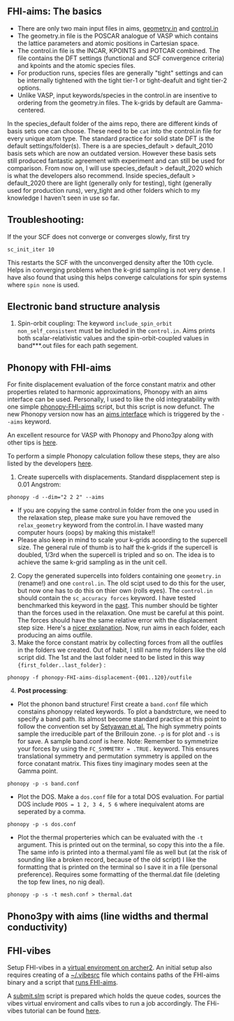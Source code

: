 ## FHI-aims: The basics

- There are only two main input files in aims, [geometry.in](./aims_demo/geometry.in) and [control.in](./aims_demo/control.in)
- The geometry.in file is the POSCAR analogue of VASP which contains the lattice parameters and atomic positions in Cartesian space. 
- The control.in file is the INCAR, KPOINTS and POTCAR combined. The file contains the DFT settings (functional and SCF convergence criteria) and kpoints and the atomic species files. 
- For production runs, species files are generally "tight" settings and can be internally tightened with the tight tier-1 or tight-deafult and tight tier-2 options. 
- Unlike VASP, input keywords/species in the control.in are insentive to ordering from the geometry.in files. The k-grids by default are Gamma-centered. 

In the species_default folder of the aims repo, there are different kinds of basis sets one can choose. These need to be `cat` into the control.in file for every unique atom type. The standard practice for solid state DFT is the default settings/folder(s). There is a are species_default > default_2010 basis sets which are now an outdated version. However these basis sets still produced fantastic agreement with experiment and can still be used for comparison. From now on, I will use species_default > default_2020 which is what the developers also recommend. 
Inside species_default > default_2020 there are light (generally only for testing), tight (generally used for production runs), very_tight and other folders which to my knowledge I haven't seen in use so far. 

## Troubleshooting:
If the your SCF does not converge or converges slowly, first try
```
sc_init_iter 10
```
This restarts the SCF with the unconverged density after the 10th cycle. Helps in converging problems when the k-grid sampling is not very dense. I have also found that using this helps converge calculations for spin systems where `spin none` is used. 
## Electronic band structure analysis 

1. Spin-orbit coupling: The keyword `include_spin_orbit non_self_consistent` must be included in the `control.in`. Aims prints both scalar-relativistic values and the spin-orbit-coupled values in band***.out files for each path segement.   

## Phonopy with FHI-aims
For finite displacement evaluation of the force constant matrix and other properties related to harmonic approximations, Phonopy with an aims interface can be used. Personally, I used to like the old integratability with one simple [phonopy-FHI-aims](https://th.fhi-berlin.mpg.de/sitesub/meetings/DFT-workshop-2016/uploads/Meeting/Tutorial_6_2016.pdf) script, but this script is now defunct. The new Phonopy version now has an [aims interface](https://phonopy.github.io/phonopy/interfaces.html) which is triggered by the `--aims` keyword. 

An excellent resource for VASP with Phonopy and Phono3py along with other tips is [here](https://www.slideshare.net/jmskelton/phonons-phonopy-pro-tips-2015). 

To perform a simple Phonopy calculation follow these steps, they are also listed by the developers [here](https://github.com/phonopy/phonopy/blob/develop/example/diamond-FHI-aims/README.md).

1. Create supercells with displacements. Standard dispplacement step is 0.01 Angstrom:
```
phonopy -d --dim="2 2 2" --aims
```
- If you are copying the same control.in folder from the one you used in the relaxation step, please make sure you have removed the `relax_geometry` keyword from the control.in. I have wasted many computer hours (oops) by making this mistake!!
- Please also keep in mind to scale your k-grids acoording to the supercell size. The general rule of thumb is to half the k-grids if the supercell is doubled, 1/3rd when the supercell is tripled and so on. The idea is to achieve the same k-grid sampling as in the unit cell. 
2. Copy the generated supercells into folders containing one `geometry.in` (rename!) and one `control.in`. The old scipt used to do this for the user, but now one has to do this on thier own (rolls eyes). The `control.in` should contain the `sc_accuracy forces` keyword. I have tested benchmarked this keyword in the [past](https://aip.scitation.org/doi/full/10.1063/5.0041717). This number should be tighter than the forces used in the relaxation. One must be careful at this point. The forces should have the same relative error with the displacement step size. Here's a [nicer explanation](https://www.tcm.phy.cam.ac.uk/castep/Phonons_Guide/Castep_Phononsch2.html). Now, run aims in each folder, each producing an aims outfile. 
3. Make the force constant matrix by collecting forces from all the outfiles in the folders we created. Out of habit, I still name my folders like the old script did. The 1st and the last folder need to be listed in this way `{first_folder..last_folder}` : 
```
phonopy -f phonopy-FHI-aims-displacement-{001..120}/outfile
```
4. **Post processing**:
- Plot the phonon band structure! First create a `band.conf` file which constains phonopy related keywords. To plot a bandstrcture, we need to specify a band path. Its almost become standard practice at this point to follow the convention set by [Setyawan et al.](https://doi.org/10.1016/j.commatsci.2010.05.010)  The high symmetry points sample the irreducible part of the Brillouin zone. `-p` is for plot and `-s` is for save. A sample band.conf is here. Note: Remember to symmetrize your forces by using the `FC_SYMMETRY = .TRUE.` keyword. This ensures translational symmetry and permutation symmetry is appiled on the force conatant matrix. This fixes tiny imaginary modes seen at the Gamma point. 
```
phonopy -p -s band.conf
```
- Plot the DOS. Make a `dos.conf` file for a total DOS evaluation. For partial DOS include `PDOS = 1 2, 3 4, 5 6` where inequivalent atoms are seperated by a comma. 
```
phonopy -p -s dos.conf
```
- Plot the thermal properteries which can be evaluated with the  `-t` argument. This is printed out on the terminal, so copy this into the a file. The same info is printed into a thermal.yaml file as well but (at the risk of sounding like a broken record, because of the old script) I like the formatting that is printed on the terminal so I save it in a file (personal preference).  Requires some formatting of the thermal.dat file (deleting the top few lines, no nig deal). 
```
phonopy -p -s -t mesh.conf > thermal.dat 
```
## Phono3py with aims (line widths and thermal conductivity)

## FHI-vibes 

Setup FHI-vibes in a [virtual enviroment on archer2](https://docs.archer2.ac.uk/user-guide/python/#setting-up-virtual-environments). 
An initial setup also requires creating of a [~/.vibesrc]() file which contains paths of the FHI-aims binary and a script that [runs FHI-aims](). 

A [submit.slm]() script is prepared which holds the queue codes, sources the vibes virtual enviroment and calls vibes to run a job accordingly. 
The FHi-vibes tutorial can be found [here](https://gitlab.com/FHI-aims-club/tutorials/phonons-with-fhi-vibes/-/tree/main/Tutorial).
